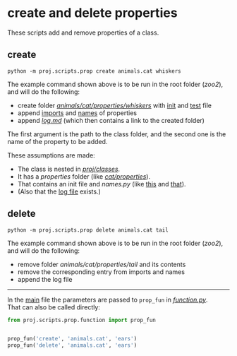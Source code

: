 # create and delete properties

These scripts add and remove properties of a class.


## create

```
python -m proj.scripts.prop create animals.cat whiskers
```

The example command shown above is to be run in the root folder (_zoo2_),<br>
and will do the following:

* create folder [_animals/cat/properties/whiskers_](../../classes/animals/cat/properties/whiskers)
with [init](../../classes/animals/cat/properties/whiskers/__init__.py)
and [test](../../classes/animals/cat/properties/whiskers/_test.py) file
* append [imports](../../classes/animals/cat/properties/__init__.py)
and [names](../../classes/animals/cat/properties/names.py) of properties
* append [_log.md_](log.md) (which then contains a link to the created folder)

The first argument is the path to the class folder,
and the second one is the name of the property to be added.

These assumptions are made:

* The class is nested in [_proj/classes_](../../../proj/classes).
* It has a _properties_ folder (like [_cat/properties_](../../classes/animals/cat/properties)).
* That contains an init file and _names.py_ (like [this](../../classes/animals/cat/properties/__init__.py)
and [that](../../classes/animals/cat/properties/names.py)).
* (Also that the [log file](log.md) exists.)

## delete

```
python -m proj.scripts.prop delete animals.cat tail
```

The example command shown above is to be run in the root folder (_zoo2_),<br>
and will do the following:

* remove folder _animals/cat/properties/tail_ and its contents
* remove the corresponding entry from imports and names
* append the log file

----

In the [main](__main__.py) file the parameters are passed to `prop_fun` in [_function.py_](function.py).<br>
That can also be called directly:

```python
from proj.scripts.prop.function import prop_fun


prop_fun('create', 'animals.cat', 'ears')
prop_fun('delete', 'animals.cat', 'ears')
```
